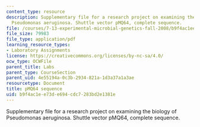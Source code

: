 ```yaml
---
content_type: resource
description: Supplementary file for a research project on examining the biology of
  Pseudomonas aeruginosa. Shuttle vector pMQ64, complete sequence.
file: /courses/7-13-experimental-microbial-genetics-fall-2008/b9f4ac1ee73de694cdc7283bd2e1381e_MIT7_13f08_lab27_pMQ64_sequence.pdf
file_size: 79983
file_type: application/pdf
learning_resource_types:
- Laboratory Assignments
license: https://creativecommons.org/licenses/by-nc-sa/4.0/
ocw_type: OCWFile
parent_title: Labs
parent_type: CourseSection
parent_uid: 4e55194a-0c3b-2934-821a-1d3a37a1a3ae
resourcetype: Document
title: pMQ64 sequence
uid: b9f4ac1e-e73d-e694-cdc7-283bd2e1381e
---
```

Supplementary file for a research project on examining the biology of Pseudomonas aeruginosa. Shuttle vector pMQ64, complete sequence.